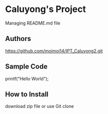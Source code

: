 # Caluyong's Project

Managing README.md file

## Authors

https://github.com/moimoi14/IPT_Caluyong2.git

## Sample Code

printf("Hello World");

## How to Install

download zip file or use Git clone
